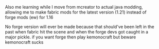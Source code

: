 Also me learning while I move from mcreator to actual java modding, allowing me to make fabric mods for the latest version (1.21) instead of forge mods (ew) for 1.16

No forge version will ever be made because that should've been left in the past when fabric hit the scene and when the forge devs got caught in a major pickle.
if you want forge then play kemonocraft but beware kemonocraft sucks